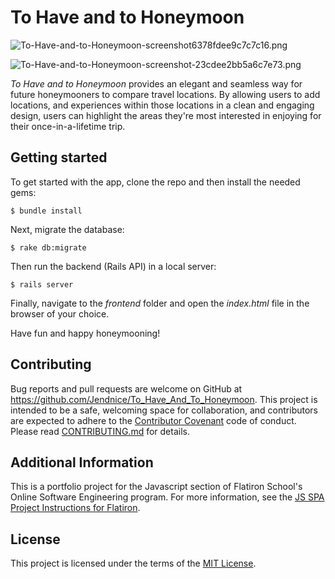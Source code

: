 # To Have and to Honeymoon

![To-Have-and-to-Honeymoon-screenshot6378fdee9c7c7c16.png](https://www.pastepic.xyz/images/2020/01/19/To-Have-and-to-Honeymoon-screenshot6378fdee9c7c7c16.png)

![To-Have-and-to-Honeymoon-screenshot-23cdee2bb5a6c7e73.png](https://www.pastepic.xyz/images/2020/01/19/To-Have-and-to-Honeymoon-screenshot-23cdee2bb5a6c7e73.png)


_To Have and to Honeymoon_ provides an elegant and seamless way for future honeymooners to compare travel locations. By allowing users to add locations, and experiences within those locations in a clean and engaging design, users can highlight the areas they're most interested in enjoying for their once-in-a-lifetime trip. 

## Getting started

To get started with the app, clone the repo and then install the needed gems:

```
$ bundle install
```

Next, migrate the database:

```
$ rake db:migrate
```

Then run the backend (Rails API) in a local server:

```
$ rails server

```
Finally, navigate to the _frontend_ folder and open the _index.html_ file in the browser of your choice.

Have fun and happy honeymooning!

## Contributing

Bug reports and pull requests are welcome on GitHub at https://github.com/Jendnice/To_Have_And_To_Honeymoon. This project is intended to be a safe, welcoming space for collaboration, and contributors are expected to adhere to the [Contributor Covenant](http://contributor-covenant.org) code of conduct. Please read [CONTRIBUTING.md](https://github.com/Jendnice/To_Have_And_To_Honeymoon/blob/master/CONTRIBUTING.md) for details.

## Additional Information

This is a portfolio project for the Javascript section of Flatiron School's Online Software Engineering program.
For more information, see the
[JS SPA Project Instructions for Flatiron](https://github.com/learn-co-students/js-spa-project-instructions-online-web-ft-090919).

## License

This project is licensed under the terms of the [MIT License](https://opensource.org/licenses/MIT). 